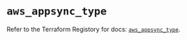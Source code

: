 # `aws_appsync_type`

Refer to the Terraform Registory for docs: [`aws_appsync_type`](https://www.terraform.io/docs/providers/aws/r/appsync_type).
